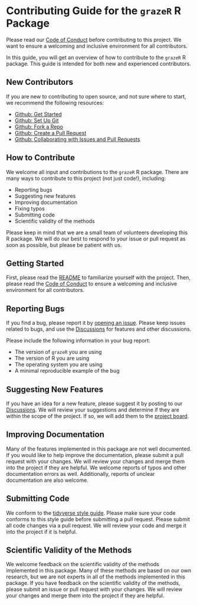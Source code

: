 # Contributing Guide for the `grazeR` R Package

Please read our [Code of Conduct](CODE_OF_CONDUCT.md) before contributing to this project. We want to ensure a welcoming and inclusive environment for all contributors.

In this guide, you will get an overview of how to contribute to the `grazeR` R package. This guide is intended for both new and experienced contributors.

## New Contributors

If you are new to contributing to open source, and not sure where to start, we recommend the following resources:

- [Github: Get Started](https://docs.github.com/en/get-started)
- [Github: Set Up Git](https://docs.github.com/en/get-started/quickstart/set-up-git)
- [Github: Fork a Repo](https://docs.github.com/en/get-started/quickstart/fork-a-repo)
- [Github: Create a Pull Request](https://docs.github.com/en/github/collaborating-with-issues-and-pull-requests/creating-a-pull-request)
- [Github: Collaborating with Issues and Pull Requests](https://docs.github.com/en/github/collaborating-with-issues-and-pull-requests)

## How to Contribute

We welcome all input and contributions to the `grazeR` R package. There are many ways to contribute to this project (not just code!), including:

- Reporting bugs
- Suggesting new features
- Improving documentation
- Fixing typos
- Submitting code
- Scientific validity of the methods

Please keep in mind that we are a small team of volunteers developing this R package. We will do our best to respond to your issue or pull request as soon as possible, but please be patient with us.

## Getting Started

First, please read the [README](README.md) to familiarize yourself with the project. Then, please read the [Code of Conduct](CODE_OF_CONDUCT.md) to ensure a welcoming and inclusive environment for all contributors.

## Reporting Bugs

If you find a bug, please report it by [opening an issue](https://github.com/amantaya/grazeR/issues). Please keep issues related to bugs, and use the [Discussions](https://github.com/amantaya/grazeR/discussions) for features and other discussions.

Please include the following information in your bug report:

- The version of `grazeR` you are using
- The version of R you are using
- The operating system you are using
- A minimal reproducible example of the bug

## Suggesting New Features

If you have an idea for a new feature, please suggest it by posting to our [Discussions](https://github.com/amantaya/grazeR/discussions). We will review your suggestions and determine if they are within the scope of the project. If so, we will add them to the [project board](https://github.com/users/amantaya/projects/4/views/4?groupedBy%5BcolumnId%5D=Status).

## Improving Documentation

Many of the features implemented in this package are not well documented. If you would like to help improve the documentation, please submit a pull request with your changes. We will review your changes and merge them into the project if they are helpful. We welcome reports of typos and other documentation errors as well. Additionally, reports of unclear documentation are also welcome.

## Submitting Code

We conform to the [tidyverse style guide](https://style.tidyverse.org/). Please make sure your code conforms to this style guide before submitting a pull request. Please submit all code changes via a pull request. We will review your code and merge it into the project if it is helpful.

## Scientific Validity of the Methods

We welcome feedback on the scientific validity of the methods implemented in this package. Many of these methods are based on our own research, but we are not experts in all of the methods implemented in this package. If you have feedback on the scientific validity of the methods, please submit an issue or pull request with your changes. We will review your changes and merge them into the project if they are helpful.
